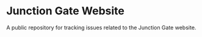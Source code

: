 # Junction Gate Website
A public repository for tracking issues related to the Junction Gate website.
